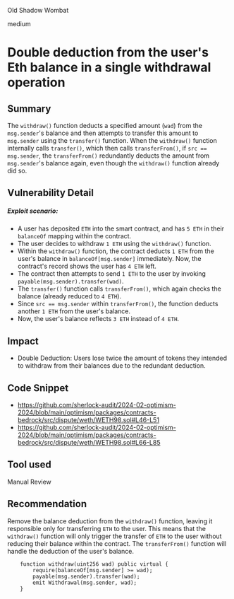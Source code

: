 Old Shadow Wombat

medium

# Double deduction from the user's Eth balance in a single withdrawal operation

## Summary
The `withdraw()` function deducts a specified amount (`wad`) from the `msg.sender`'s balance and then attempts to transfer this amount to `msg.sender` using the `transfer()` function.
When the `withdraw()` function internally calls `transfer()`, which then calls `transferFrom()`, if `src == msg.sender`, the `transferFrom()` redundantly deducts the amount from `msg.sender`'s balance again, even though the `withdraw()` function already did so.

## Vulnerability Detail
##### Exploit scenario:
- A user has deposited `ETH` into the smart contract, and  has `5 ETH` in their `balanceOf` mapping within the contract.
- The user decides to withdraw `1 ETH` using the `withdraw()` function.
- Within the `withdraw()` function, the contract deducts `1 ETH` from the user's balance in `balanceOf[msg.sender]` immediately. Now, the contract's record shows the user has `4 ETH` left.
- The contract then attempts to send `1 ETH` to the user by invoking `payable(msg.sender).transfer(wad)`.
- The `transfer()` function calls `transferFrom()`, which again checks the balance (already reduced to `4 ETH`).
- Since  `src == msg.sender`  within `transferFrom()`, the function deducts another `1 ETH` from the user's balance. 
- Now, the user's balance reflects `3 ETH` instead of `4 ETH`.

## Impact
- Double Deduction: 
Users lose twice the amount of tokens they intended to withdraw from their balances due to the redundant deduction.

## Code Snippet
- https://github.com/sherlock-audit/2024-02-optimism-2024/blob/main/optimism/packages/contracts-bedrock/src/dispute/weth/WETH98.sol#L46-L51
- https://github.com/sherlock-audit/2024-02-optimism-2024/blob/main/optimism/packages/contracts-bedrock/src/dispute/weth/WETH98.sol#L66-L85

## Tool used
Manual Review

## Recommendation
Remove the balance deduction from the `withdraw()` function, leaving it responsible only for transferring `ETH` to the user. This means that the `withdraw()` function will only trigger the transfer of `ETH` to the user without reducing their balance within the contract. The `transferFrom()` function will handle the deduction of the user's balance.

```solidity
    function withdraw(uint256 wad) public virtual {
        require(balanceOf[msg.sender] >= wad);
        payable(msg.sender).transfer(wad);
        emit Withdrawal(msg.sender, wad);
    }
```